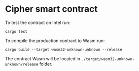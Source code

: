 # Cipher smart contract

To test the contract on Intel run:

```
cargo test
```

To compile the production contract to Wasm run:

```
cargo build --target wasm32-unknown-unknown --release
```

The contract Wasm will be located in `./target/wasm32-unknown-unknown/release`
folder.
